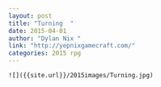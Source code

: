 ```yaml
---
layout: post
title: "Turning  "
date: 2015-04-01
author: "Dylan Nix "
link: "http://yepnixgamecraft.com/"
categories: 2015 rpg
---
```

```
![]({{site.url}}/2015images/Turning.jpg)
```
